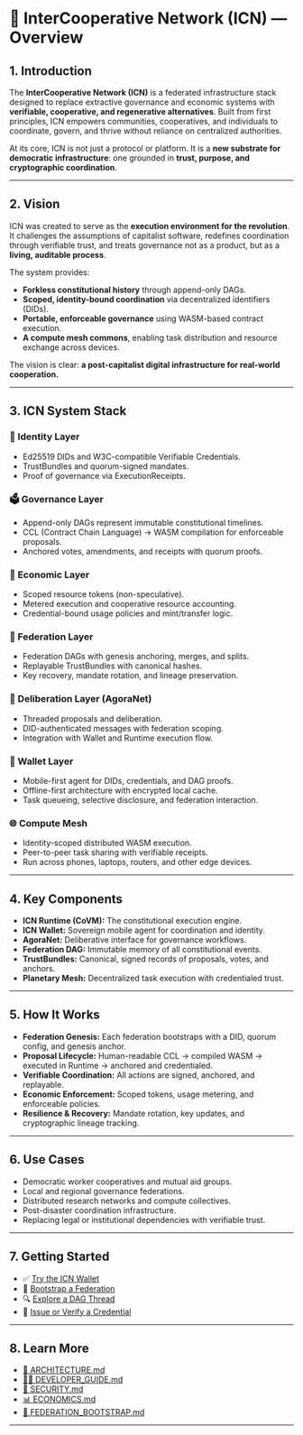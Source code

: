 # 📘 InterCooperative Network (ICN) — Overview

## 1. Introduction

The **InterCooperative Network (ICN)** is a federated infrastructure stack designed to replace extractive governance and economic systems with **verifiable, cooperative, and regenerative alternatives**. Built from first principles, ICN empowers communities, cooperatives, and individuals to coordinate, govern, and thrive without reliance on centralized authorities.

At its core, ICN is not just a protocol or platform. It is a **new substrate for democratic infrastructure**: one grounded in **trust, purpose, and cryptographic coordination**.

---

## 2. Vision

ICN was created to serve as the **execution environment for the revolution**. It challenges the assumptions of capitalist software, redefines coordination through verifiable trust, and treats governance not as a product, but as a **living, auditable process**.

The system provides:

* **Forkless constitutional history** through append-only DAGs.
* **Scoped, identity-bound coordination** via decentralized identifiers (DIDs).
* **Portable, enforceable governance** using WASM-based contract execution.
* **A compute mesh commons**, enabling task distribution and resource exchange across devices.

The vision is clear: **a post-capitalist digital infrastructure for real-world cooperation.**

---

## 3. ICN System Stack

### 🧠 Identity Layer

* Ed25519 DIDs and W3C-compatible Verifiable Credentials.
* TrustBundles and quorum-signed mandates.
* Proof of governance via ExecutionReceipts.

### 🗳️ Governance Layer

* Append-only DAGs represent immutable constitutional timelines.
* CCL (Contract Chain Language) → WASM compilation for enforceable proposals.
* Anchored votes, amendments, and receipts with quorum proofs.

### 🧮 Economic Layer

* Scoped resource tokens (non-speculative).
* Metered execution and cooperative resource accounting.
* Credential-bound usage policies and mint/transfer logic.

### 🔗 Federation Layer

* Federation DAGs with genesis anchoring, merges, and splits.
* Replayable TrustBundles with canonical hashes.
* Key recovery, mandate rotation, and lineage preservation.

### 💬 Deliberation Layer (AgoraNet)

* Threaded proposals and deliberation.
* DID-authenticated messages with federation scoping.
* Integration with Wallet and Runtime execution flow.

### 📱 Wallet Layer

* Mobile-first agent for DIDs, credentials, and DAG proofs.
* Offline-first architecture with encrypted local cache.
* Task queueing, selective disclosure, and federation interaction.

### 🌐 Compute Mesh

* Identity-scoped distributed WASM execution.
* Peer-to-peer task sharing with verifiable receipts.
* Run across phones, laptops, routers, and other edge devices.

---

## 4. Key Components

* **ICN Runtime (CoVM):** The constitutional execution engine.
* **ICN Wallet:** Sovereign mobile agent for coordination and identity.
* **AgoraNet:** Deliberative interface for governance workflows.
* **Federation DAG:** Immutable memory of all constitutional events.
* **TrustBundles:** Canonical, signed records of proposals, votes, and anchors.
* **Planetary Mesh:** Decentralized task execution with credentialed trust.

---

## 5. How It Works

* **Federation Genesis:** Each federation bootstraps with a DID, quorum config, and genesis anchor.
* **Proposal Lifecycle:** Human-readable CCL → compiled WASM → executed in Runtime → anchored and credentialed.
* **Verifiable Coordination:** All actions are signed, anchored, and replayable.
* **Economic Enforcement:** Scoped tokens, usage metering, and enforceable policies.
* **Resilience & Recovery:** Mandate rotation, key updates, and cryptographic lineage tracking.

---

## 6. Use Cases

* Democratic worker cooperatives and mutual aid groups.
* Local and regional governance federations.
* Distributed research networks and compute collectives.
* Post-disaster coordination infrastructure.
* Replacing legal or institutional dependencies with verifiable trust.

---

## 7. Getting Started

* ✅ [Try the ICN Wallet](../wallet/README.md)
* 🚀 [Bootstrap a Federation](../runtime/docs/federation-bootstrap.md)
* 🔍 [Explore a DAG Thread](../runtime/docs/DAG_SYNC.md)
* 📄 [Issue or Verify a Credential](../identity/README.md)

---

## 8. Learn More

* [🧱 ARCHITECTURE.md](./ARCHITECTURE.md)
* [👩‍💻 DEVELOPER_GUIDE.md](./DEVELOPER_GUIDE.md)
* [🔐 SECURITY.md](./SECURITY.md)
* [📊 ECONOMICS.md](./ECONOMICS.md)
* [📜 FEDERATION_BOOTSTRAP.md](./FEDERATION_BOOTSTRAP.md)

--- 